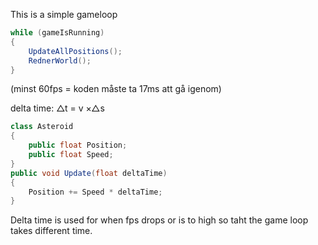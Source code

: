 This is a simple gameloop
```c#
while (gameIsRunning)
{
	UpdateAllPositions();
	RednerWorld();
}
```
(minst 60fps = koden måste ta 17ms att gå igenom)

delta time: △t = v ×△s
```c#
class Asteroid 
{
	public float Position;
	public float Speed;
}
public void Update(float deltaTime) 
{
	Position += Speed * deltaTime;
}
```
Delta time is used for when fps drops or is to high so taht the game loop takes different time. 